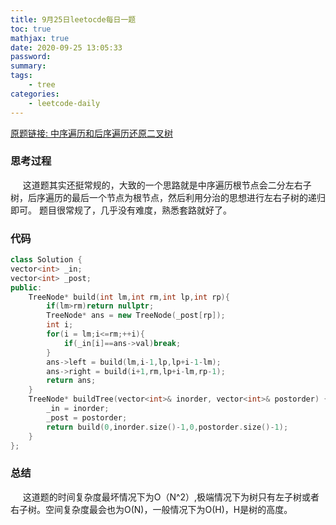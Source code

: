 ```yaml
---
title: 9月25日leetocde每日一题
toc: true
mathjax: true
date: 2020-09-25 13:05:33
password:
summary:
tags:
    - tree
categories:
    - leetcode-daily
---
```

[原题链接: 中序遍历和后序遍历还原二叉树](https://leetcode-cn.com/problems/construct-binary-tree-from-inorder-and-postorder-traversal/)
### 思考过程
&nbsp;&nbsp;&nbsp;&nbsp;&nbsp;这道题其实还挺常规的，大致的一个思路就是中序遍历根节点会二分左右子树，后序遍历的最后一个节点为根节点，然后利用分治的思想进行左右子树的递归即可。 题目很常规了，几乎没有难度，熟悉套路就好了。
<!--more-->
### 代码
```c++
class Solution {
vector<int> _in;
vector<int> _post;
public:
    TreeNode* build(int lm,int rm,int lp,int rp){
        if(lm>rm)return nullptr;
        TreeNode* ans = new TreeNode(_post[rp]);
        int i;
        for(i = lm;i<=rm;++i){
            if(_in[i]==ans->val)break;
        }
        ans->left = build(lm,i-1,lp,lp+i-1-lm);
        ans->right = build(i+1,rm,lp+i-lm,rp-1);
        return ans;
    }
    TreeNode* buildTree(vector<int>& inorder, vector<int>& postorder) {
        _in = inorder;
        _post = postorder;
        return build(0,inorder.size()-1,0,postorder.size()-1);
    }
};
```
### 总结
&nbsp;&nbsp;&nbsp;&nbsp;&nbsp;这道题的时间复杂度最坏情况下为O（N^2）,极端情况下为树只有左子树或者右子树。空间复杂度最会也为O(N)，一般情况下为O(H)，H是树的高度。